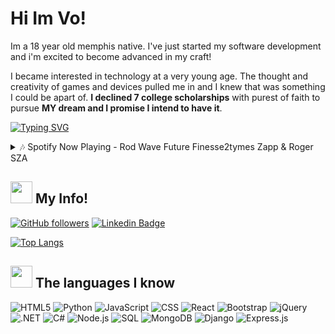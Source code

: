 # Hi Im Vo!
 
Im a 18 year old memphis native. I've just started my software development and i'm excited to become advanced in my craft!

I became interested in technology at a very young age. The thought and creativity of games and devices pulled me in and I knew that was something I could be apart of. **I declined 7 college scholarships** with purest of faith to pursue **MY dream and I promise I intend to have it**.

[![Typing SVG](https://readme-typing-svg.demolab.com?font=Fira+Code&duration=2000&pause=500&color=53F762&width=1000&lines=Hello+my+name+is+Steven+Freeman+I'm+a+Software+Engineer;Hello+my+name+is+Steven+Freeman+I'm+a+Gamer;Hello+my+name+is+Steven+Freeman+I'm+a+Popular+Loner;Hello+my+name+is+Steven+Freeman+I'm+a+Music+Fan;Hello+my+name+is+Steven+Freeman+I'm+a+Athelete;Hello+my+name+is+Steven+Freeman+I'm+a+Anime+Fan;Hello+my+name+is+Steven+Freeman+I'm+a+Student+at+CodeCrew;Hello+my+name+is+Steven+Freeman+I'm+a+Growing+Developer)](https://git.io/typing-svg)

<details>
<summary>🎶 Spotify Now Playing - Rod Wave
                                   Future
                                   Finesse2tymes
                                   Zapp & Roger
                                   SZA
</summary>

[<img src="https://spotify-github-profile.vercel.app/api/view?uid=epicgammie12&cover_image=true&theme=natemoo-re&show_offline=false&background_color=121212&interchange=false&bar_color=53b14f&bar_color_cover=true" width="350" />](https://github.com/kittinan/spotify-github-profile)

</details>


## <img height="35" src="https://github.com/VofromDaM/VoFromDaM/blob/a01ffb04a59511f80ab8139b4a715d71116e919d/assets/plant.gif"/>    My Info!

[![GitHub followers](https://img.shields.io/github/followers/VoFromDaM?style=social)](https://www.github.com/VoFromDaM)
[![Linkedin Badge](https://img.shields.io/badge/-VoFromDaM-red?style=flat-square&logo=Linkedin&logoColor=white&link=https://www.linkedin.com/in/VoFromDaM/)](https://www.linkedin.com/in/VoFromDaM/)

[![Top Langs](https://github-readme-stats.vercel.app/api/top-langs/?username=VoFromDaM&layout=compact&theme=tokyonight)](https://github.com/anuraghazra/github-readme-stats)



## <img height="35" src="https://github.com/VoFromDaM/VoFromDaM/blob/2768b151b3123fbdde98c305a26537f165940f7a/assets/exclamationcolor.gif"/>    The languages I know

![HTML5](https://img.shields.io/badge/HTML5-E34F26?style=for-the-badge&logo=html5&logoColor=white)
![Python](https://img.shields.io/badge/Python-FFD43B?style=for-the-badge&logo=python&logoColor=blue)
![JavaScript](https://img.shields.io/badge/JavaScript-323330?style=for-the-badge&logo=javascript&logoColor=F7DF1E)
![CSS](https://img.shields.io/badge/CSS3-1572B6?style=for-the-badge&logo=css3&logoColor=white)
![React](https://img.shields.io/badge/-ReactJs-61DAFB?logo=react&logoColor=white&style=for-the-badge)
![Bootstrap](https://img.shields.io/badge/bootstrap-%23563D7C.svg?style=for-the-badge&logo=bootstrap&logoColor=white)
![jQuery](https://img.shields.io/badge/jquery-%230769AD.svg?style=for-the-badge&logo=jquery&logoColor=white)
![.NET](https://img.shields.io/badge/.NET-512BD4?style=for-the-badge&logo=.net&logoColor=white)
![C#](https://img.shields.io/badge/C%23-239120?style=for-the-badge&logo=c-sharp&logoColor=white)
![Node.js](https://img.shields.io/badge/Node.js-339933?style=for-the-badge&logo=node.js&logoColor=white)
![SQL](https://img.shields.io/badge/SQL-4479A1?style=for-the-badge&logo=postgresql&logoColor=white)
![MongoDB](https://img.shields.io/badge/MongoDB-47A248?style=for-the-badge&logo=mongodb&logoColor=white)
![Django](https://img.shields.io/badge/Django-092E20?style=for-the-badge&logo=django&logoColor=white)
![Express.js](https://img.shields.io/badge/express.js-%23404d59.svg?style=for-the-badge&logo=express&logoColor=%2361DAFB)